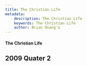 ```yaml
---
title: The Christian Life
metadata:
    description: The Christian Life
    keywords: The Christian Life
    author: Brian Onang'o
---
```


#### The Christian Life

## 2009 Quater 2

